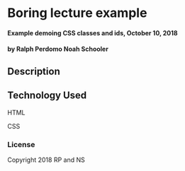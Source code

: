 # Boring lecture example

#### Example demoing CSS classes and ids, October 10, 2018

#### by Ralph Perdomo Noah Schooler

## Description


## Technology Used

HTML

CSS

### License

Copyright 2018 RP and NS
